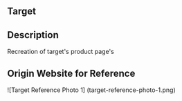 ## Target

## Description

Recreation of target's product page's

## Origin Website for Reference

![Target Reference Photo 1] (target-reference-photo-1.png)
